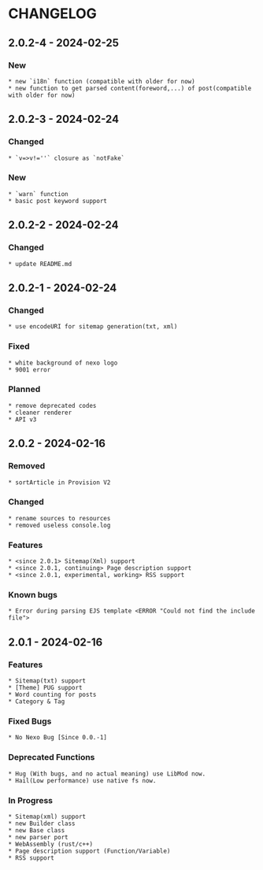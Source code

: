 # CHANGELOG

## 2.0.2-4 - 2024-02-25

### New

    * new `i18n` function (compatible with older for now)
    * new function to get parsed content(foreword,...) of post(compatible with older for now)

## 2.0.2-3 - 2024-02-24

### Changed

    * `v=>v!=''` closure as `notFake`

### New

    * `warn` function
    * basic post keyword support

## 2.0.2-2 - 2024-02-24

### Changed

    * update README.md

## 2.0.2-1 - 2024-02-24

### Changed

    * use encodeURI for sitemap generation(txt, xml)

### Fixed

    * white background of nexo logo
    * 9001 error

### Planned

    * remove deprecated codes
    * cleaner renderer
    * API v3

## 2.0.2 - 2024-02-16

### Removed

    * sortArticle in Provision V2

### Changed

    * rename sources to resources
    * removed useless console.log

### Features

    * <since 2.0.1> Sitemap(Xml) support
    * <since 2.0.1, continuing> Page description support
    * <since 2.0.1, experimental, working> RSS support

### Known bugs

    * Error during parsing EJS template <ERROR "Could not find the include file">

## 2.0.1 - 2024-02-16

### Features
    * Sitemap(txt) support
    * [Theme] PUG support
    * Word counting for posts
    * Category & Tag

### Fixed Bugs
    * No Nexo Bug [Since 0.0.-1]

### Deprecated Functions
    * Hug (With bugs, and no actual meaning) use LibMod now.
    * Hail(Low performance) use native fs now.

### In Progress
    * Sitemap(xml) support
    * new Builder class
    * new Base class
    * new parser port
    * WebAssembly (rust/c++)
    * Page description support (Function/Variable)
    * RSS support